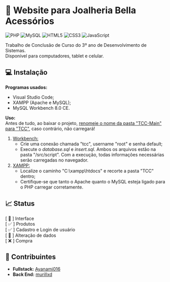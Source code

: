 # :ring: Website para Joalheria Bella Acessórios
![PHP](https://img.shields.io/badge/php-%23777BB4.svg?style=for-the-badge&logo=php&logoColor=white)
![MySQL](https://img.shields.io/badge/mysql-4479A1.svg?style=for-the-badge&logo=mysql&logoColor=white)
![HTML5](https://img.shields.io/badge/html5-%23E34F26.svg?style=for-the-badge&logo=html5&logoColor=white)
![CSS3](https://img.shields.io/badge/css3-%231572B6.svg?style=for-the-badge&logo=css3&logoColor=white)
![JavaScript](https://img.shields.io/badge/javascript-%23323330.svg?style=for-the-badge&logo=javascript&logoColor=%23F7DF1E)

Trabalho de Conclusão de Curso do 3º ano de Desenvolvimento de Sistemas. <br>
Disponível para computadores, tablet e celular.

## :computer: Instalação
**Programas usados:**
- Visual Studio Code;
- XAMPP (Apache e MySQL);
- MySQL Workbench 8.0 CE.

**Uso:** <br>
Antes de tudo, ao baixar o projeto, <u>renomeie o nome da pasta "TCC-Main" para "TCC"</u>, caso contrário, não carregará!
1. <u>Workbench:</u>
    - Crie uma conexão chamada "tcc", username "root" e senha default;
    - Execute o _database.sql_ e _insert.sql_. Ambos os arquivos estão na pasta "/src/script". Com a execução, todas informações necessárias serão carregadas no navegador.
2. <u>XAMPP:</u>
   - Localize o caminho "C:\xampp\htdocs" e recorte a pasta "TCC" dentro;
   - Certifique-se que tanto o Apache quanto o MySQL esteja ligado para o PHP carregar corretamente.

## :chart_with_upwards_trend: Status
[ :large_orange_diamond: ] Interface <br>
[ :white_check_mark: ] Produtos <br>
[ :white_check_mark: ] Cadastro e Login de usuário <br>
[ :large_orange_diamond: ] Alteração de dados <br>
[ :x: ] Compra <br>

## :information_desk_person: Contribuintes
- **Fullstack:** [Ayanami016](https://github.com/Ayanami016)
- **Back End:** [murillxd](https://github.com/murillxd)

